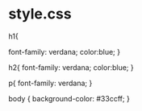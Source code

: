 # style.css
 h1{

  font-family: verdana;
  color:blue;
}

 h2{
  font-family: verdana;
  color:blue;
}

p{
 font-family: verdana;
}

body {
    background-color: #33ccff;
}
